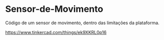 # Sensor-de-Movimento
Código de um sensor de movimento, dentro das limitações da plataforma.

https://www.tinkercad.com/things/ek9XKRL0p16
